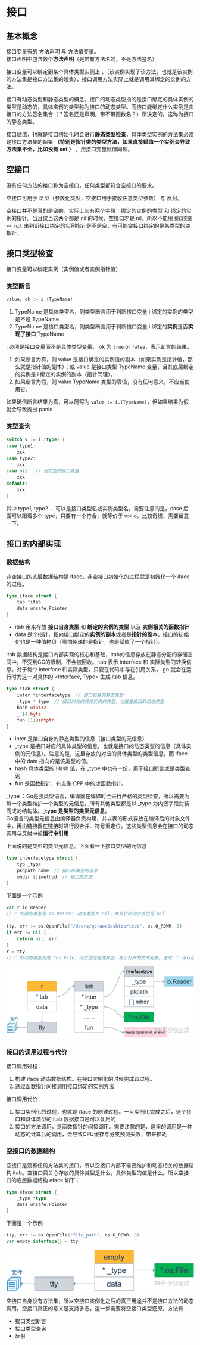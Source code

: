 # 接口
## 基本概念
接口变量有的 方法声明 与 方法值变量。  
接口声明中包含数个**方法声明**（是带有方法名的，不是方法签名）  

接口变量可以绑定到某个具体类型实例上 ，（该实例实现了该方法，也就是该实例的方法集是接口方法集的超集），接口调用方法实际上就是调用其绑定的实例的方法。  

接口有动态类型和静态类型的概念。接口的动态类型指的是接口绑定的具体实例的类型是动态的，具体实例的类型称为接口的动态类型。而接口能绑定什么实例是由接口的方法签名集合（？签名还是声明，带不带函数名？）所决定的，这称为接口的静态类型。  

接口赋值，也就是接口初始化时会进行**静态类型检查**，具体类型实例的方法集必须是接口方法集的超集 **（特别是指针类的类型方法，如果直接赋值一个实例会导致方法集不全，比如没有 set ）** 。用接口变量赋值同理。

## 空接口
没有任何方法的接口称为空接口，任何类型都符合空接口的要求。  

空接口可用于 泛型（参数化类型，空接口用于接收任意类型参数） 与 反射。  

空接口并不是真的是空的，实际上它有两个字段：绑定的实例的类型 和 绑定的实例的指针。当且仅当这两个都是 nil 的时候，空接口才是 nil。所以不能用 `接口变量 == nil` 来判断接口绑定的实例指针是不是空，有可能空接口绑定的是某类型的空指针。

## 接口类型检查
接口变量可以绑定实例（实例值或者实例指针值）
### 类型断言
```go
value, ok := i.(TypeName)
```

1. TypeName 是具体类型名，则类型断言用于判断接口变量 i 绑定的实例的类型是不是 TypeName
2. TypeName 是接口类型名，则类型断言用于判断接口变量 i 绑定的**实例**是否**实现了接口** TypeName
  
i 必须是接口变量而不是具体类型变量。 ok 为 `true` or `false`，表示断言的结果。
1. 如果断言为真，则 value 是接口绑定的实例值的副本（如果实例是指针值，那么就是指针值的副本）；或 value 是接口类型 TypeName 变量，且其底层绑定的实例是 i 绑定的实例的副本（指针同理）。
2. 如果断言为假，则 value TypeName 类型的零值，没有任何意义，不应当使用它。

如果确信断言结果为真，可以简写为 `value := i.(TypeName)`，但如果结果为假就会导致抛出 panic

### 类型查询
```go
switch v := i.(type) {
case type1:
    xxx
case type2:
    xxx
case nil:  // 例如空的接口变量
    xxx
default:
    xxx
}
```
其中 type1, type2 ... 可以是接口类型名或实例类型名。需要注意的是，case 后面可以跟着多个 type，只要有一个符合，就等价于 v:= o，比较奇怪，需要留意一下。

## 接口的内部实现
### 数据结构
非空接口的底层数据结构是 iface。非空接口初始化的过程就是初始化一个 iface 的过程。
```go
type iface struct {
    tab *itab
    data unsafe.Pointer
}
```
+ itab 用来存放 **接口自身类型** 和 **绑定的实例的类型** 以及 **实例相关的函数指针**  
+ data 是个指针，指向接口绑定的**实例的副本**或者是**指针的副本**，接口的初始化也是一种值拷贝（哪怕传递的是指针，也是赋值了一个指针）。

itab 数据结构是接口内部实现的核心和基础，itab的信息存放在静态分配的存储空间中，不受到GC的限制，不会被回收。itab 表示 interface 和 实际类型的转换信息。对于每个 interface 和实际类型，只要在代码中存在引用关系， go 就会在运行时为这一对具体的 <Interface, Type> 生成 itab 信息。
```go
type itab struct {
    inter *interfacetype  // 接口自身的静态类型
    _type *_type  // 接口对应的具体实例的类型，也就是接口的动态类型
    hash uint32
    _ [4]byte
    fun [1]uintptr
}
```
+ inter 是接口自身的静态类型的信息（接口类型的元信息）
+ _type 是接口对应的具体类型的信息，也就是接口的动态类型的信息（具体实例的元信息）。注意的是，这里存放的对应的具体类型的类型信息，而 iface 中的 data 指向的是该类型的值。
+ hash 具体类型的 Hash 值，在 _type 中也有一份，用于接口断言或是类型查询
+ fun 是函数指针，有点像 CPP 中的虚函数指针。

_type ：Go是强类型语言，编译器在编译时会进行严格的类型检查，所以需要为每一个类型维护一个类型的元信息。所有其他类型都是以 _type 为内嵌字段封装而成的结构体。**_type 是类型的类型元信息**。  
Go语言的类型元信息由编译器负责构建，并以表的形式存放在编译后的对象文件中，再由链接器在链接时进行段合并、符号重定位。这些类型信息会在接口的动态调用与反射中被**运行中引用**

上面说的是类型的类型元信息。下面看一下接口类型的元信息
```go
type interfacetype struct {
    typ _type
    pkgpath name  // 接口所属包的信息
    mhdir []imethod  // 接口的方法
}
```

下面是一个示例
```go
var r io.Reader
// r 的静态类型是 io.Reader，动态类型为 nil，并且它的动态值也是 nil

tty, err := os.OpenFile("/Users/qcrao/Desktop/test", os.O_RDWR, 0)
if err != nil {
    return nil, err
}
r = tty
// r 的动态类型变成 *os.File，动态值则变成非空，表示打开的文件对象。这时，r 可以用<value, type>对来表示为： <tty, *os.File>
```
![非空接口示例](./接口/非空接口示例.jpg)

### 接口的调用过程与代价
接口调用过程：
1. 构建 iface 动态数据结构。在接口实例化的时候完成该过程。
2. 通过函数指针间接调用接口绑定的实例方法

接口调用代价：
1. 接口实例化的过程，也就是 iface 的创建过程。一旦实例化完成之后，这个接口和具体类型的 itab 数据接口是可以复用的
2. 接口的方法调用，是函数指针的间接调用。需要注意的是，这里的调用是一种动态的计算后的调用，会导致CPU缓存与分支预测失效，带来损耗

### 空接口的数据结构
空接口是没有任何方法集的接口，所以空接口内部不需要维护和动态相关的数据结构 itab。空接口只关心存放的具体类型是什么，具体类型的值是什么。所以空接口的底层数据结构 eface 如下：
```go
type eface struct {
    _type *type
    data unsafe.Pointer
}
```

下面是一个示例
```go
tty, err := os.OpenFile("file_path", os.O_RDWR, 0)
var empty interface{} = tty
```
![空接口示例](./接口/空接口示例.jpg)

空接口自身没有方法集，所以空接口实例化之后的真正用途并不是接口方法的动态调用。空接口真正的意义是支持多态，这一步需要将空接口类型还原，方法有：
+ 接口类型断言
+ 接口类型查询
+ 反射
